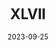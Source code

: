 ---
title: "XLVII"
layout: poema_custom
date: 2023-09-25
show_full_date: false
permalink: /poemas/XLVII/
categoria: sin titulo 2023/2
autor: Carlos Wolf
parrafos:
  - texto: |
      Tomo fotos a desconocidos
      me imagino a dónde va su caminar
      ¿Irán a las ahogadas?
      Pienso en si reprobaron cálculo
      si estarán enamorados
      O se les murió el padre

      Brillan con su misterio
      los descontextualizo
      para verles como parte de la multitud
    alineamiento: izquierda
---
